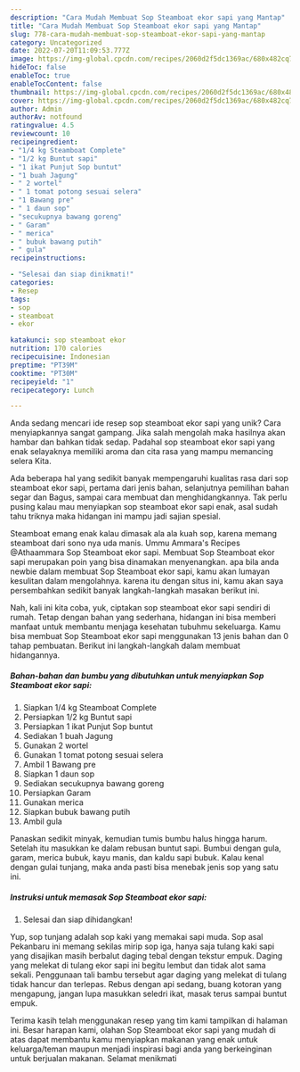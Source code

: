 ```yaml
---
description: "Cara Mudah Membuat Sop Steamboat ekor sapi yang Mantap"
title: "Cara Mudah Membuat Sop Steamboat ekor sapi yang Mantap"
slug: 778-cara-mudah-membuat-sop-steamboat-ekor-sapi-yang-mantap
category: Uncategorized
date: 2022-07-20T11:09:53.777Z
image: https://img-global.cpcdn.com/recipes/2060d2f5dc1369ac/680x482cq70/sop-steamboat-ekor-sapi-foto-resep-utama.jpg
hideToc: false
enableToc: true
enableTocContent: false
thumbnail: https://img-global.cpcdn.com/recipes/2060d2f5dc1369ac/680x482cq70/sop-steamboat-ekor-sapi-foto-resep-utama.jpg
cover: https://img-global.cpcdn.com/recipes/2060d2f5dc1369ac/680x482cq70/sop-steamboat-ekor-sapi-foto-resep-utama.jpg
author: Admin
authorAv: notfound
ratingvalue: 4.5
reviewcount: 10
recipeingredient:
- "1/4 kg Steamboat Complete"
- "1/2 kg Buntut sapi"
- "1 ikat Punjut Sop buntut"
- "1 buah Jagung"
- " 2 wortel"
- " 1 tomat potong sesuai selera"
- "1 Bawang pre"
- " 1 daun sop"
- "secukupnya bawang goreng"
- " Garam"
- " merica"
- " bubuk bawang putih"
- " gula"
recipeinstructions:

- "Selesai dan siap dinikmati!"
categories:
- Resep
tags:
- sop
- steamboat
- ekor

katakunci: sop steamboat ekor 
nutrition: 170 calories
recipecuisine: Indonesian
preptime: "PT39M"
cooktime: "PT30M"
recipeyield: "1"
recipecategory: Lunch

---
```





Anda sedang mencari ide resep sop steamboat ekor sapi yang unik? Cara menyiapkannya sangat gampang. Jika salah mengolah maka hasilnya akan hambar dan bahkan tidak sedap. Padahal sop steamboat ekor sapi yang enak selayaknya memiliki aroma dan cita rasa yang mampu memancing selera Kita.





Ada beberapa hal yang sedikit banyak mempengaruhi kualitas rasa dari sop steamboat ekor sapi, pertama dari jenis bahan, selanjutnya pemilihan bahan segar dan Bagus, sampai cara membuat dan menghidangkannya. Tak perlu pusing kalau mau menyiapkan sop steamboat ekor sapi enak,      asal sudah tahu triknya maka hidangan ini mampu jadi sajian spesial.














Steamboat emang enak kalau dimasak ala ala kuah sop, karena memang steamboat dari sono nya uda manis. Ummu Ammara&#39;s Recipes @Athaammara Sop Steamboat ekor sapi. Membuat Sop Steamboat ekor sapi merupakan poin yang bisa dinamakan menyenangkan. apa bila anda newbie dalam membuat Sop Steamboat ekor sapi, kamu akan lumayan kesulitan dalam mengolahnya. karena itu dengan situs ini, kamu akan saya persembahkan sedikit banyak langkah-langkah masakan berikut ini.






Nah, kali ini kita coba, yuk, ciptakan sop steamboat ekor sapi sendiri di rumah. Tetap dengan bahan yang sederhana, hidangan ini bisa memberi manfaat untuk membantu menjaga kesehatan tubuhmu sekeluarga. Kamu bisa membuat Sop Steamboat ekor sapi menggunakan 13 jenis bahan dan 0 tahap pembuatan. Berikut ini langkah-langkah dalam membuat hidangannya.

<!--inarticleads1-->

##### Bahan-bahan dan bumbu yang dibutuhkan untuk menyiapkan Sop Steamboat ekor sapi:

1. Siapkan 1/4 kg Steamboat Complete
1. Persiapkan 1/2 kg Buntut sapi
1. Persiapkan 1 ikat Punjut Sop buntut
1. Sediakan 1 buah Jagung
1. Gunakan  2 wortel
1. Gunakan  1 tomat potong sesuai selera
1. Ambil 1 Bawang pre
1. Siapkan  1 daun sop
1. Sediakan secukupnya bawang goreng
1. Persiapkan  Garam
1. Gunakan  merica
1. Siapkan  bubuk bawang putih
1. Ambil  gula


Panaskan sedikit minyak, kemudian tumis bumbu halus hingga harum. Setelah itu masukkan ke dalam rebusan buntut sapi. Bumbui dengan gula, garam, merica bubuk, kayu manis, dan kaldu sapi bubuk. Kalau kenal dengan gulai tunjang, maka anda pasti bisa menebak jenis sop yang satu ini. 

<!--inarticleads2-->

##### Instruksi untuk memasak Sop Steamboat ekor sapi:


1. Selesai dan siap dihidangkan!

Yup, sop tunjang adalah sop kaki yang memakai sapi muda. Sop asal Pekanbaru ini memang sekilas mirip sop iga, hanya saja tulang kaki sapi yang disajikan masih berbalut daging tebal dengan tekstur empuk. Daging yang melekat di tulang ekor sapi ini begitu lembut dan tidak alot sama sekali. Penggunaan tali bambu tersebut agar daging yang melekat di tulang tidak hancur dan terlepas. Rebus dengan api sedang, buang kotoran yang mengapung, jangan lupa masukkan seledri ikat, masak terus sampai buntut empuk. 

Terima kasih telah menggunakan resep yang tim kami tampilkan di halaman ini. Besar harapan kami, olahan Sop Steamboat ekor sapi yang mudah di atas dapat membantu kamu menyiapkan makanan yang enak untuk keluarga/teman maupun menjadi inspirasi bagi anda yang berkeinginan untuk berjualan makanan. Selamat menikmati
